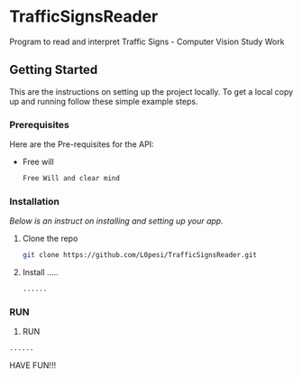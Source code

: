 # TrafficSignsReader
Program to read and interpret Traffic Signs - Computer Vision Study Work

<!-- GETTING STARTED -->
## Getting Started

This are the instructions on setting up the project locally.
To get a local copy up and running follow these simple example steps.

### Prerequisites

Here are the Pre-requisites for the API:
* Free will
  ```sh
  Free Will and clear mind
  ```

### Installation

_Below is an instruct on installing and setting up your app._

1. Clone the repo
   ```sh
   git clone https://github.com/L0pesi/TrafficSignsReader.git
   ```
2. Install .....
   ```sh
   ......
   ```
   
  ### RUN
  1. RUN 
   ```sh
   ......
   ```
   
   
   
   
   HAVE FUN!!!
